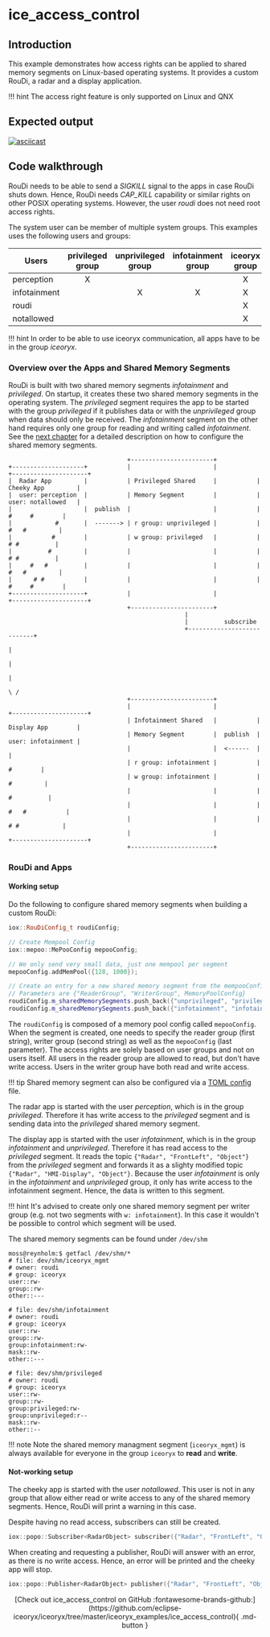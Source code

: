 # ice_access_control

## Introduction

This example demonstrates how access rights can be applied to shared memory segments on Linux-based operating systems.
It provides a custom RouDi, a radar and a display application.

!!! hint
    The access right feature is only supported on Linux and QNX

## Expected output

[![asciicast](https://asciinema.org/a/407451.svg)](https://asciinema.org/a/407451)

## Code walkthrough

RouDi needs to be able to send a _SIGKILL_ signal to the apps in case RouDi shuts down. Hence, RouDi needs
_CAP\_KILL_ capability or similar rights on other POSIX operating systems. However, the user _roudi_ does
not need root access rights.

The system user can be member of multiple system groups. This examples uses the following users and groups:

| Users        | privileged group | unprivileged group | infotainment group |   iceoryx group    |
|--------------|:----------------:|:------------------:|:------------------:|:------------------:|
| perception   |        X         |                    |                    |         X          |
| infotainment |                  |         X          |         X          |         X          |
| roudi        |                  |                    |                    |         X          |
| notallowed   |                  |                    |                    |         X          |

!!! hint
    In order to be able to use iceoryx communication, all apps have to be in the group _iceoryx_.

### Overview over the Apps and Shared Memory Segments

RouDi is built with two shared memory segments _infotainment_ and _privileged_. On startup, it creates these two shared
memory segments in the operating system. The _privileged_ segment requires the app to be started with the group
_privileged_ if it publishes data or with the _unprivileged_ group when data should only be received.
The _infotainment_ segment on the other hand requires only one group for reading and writing called _infotainment_.
See the [next chapter](#working-setup) for a detailed description on how to configure the shared memory segments.

```
                                 +-----------------------+
+--------------------+           |                       |           +---------------------+
|  Radar App         |           | Privileged Shared     |           |  Cheeky App         |
|  user: perception  |           | Memory Segment        |           |  user: notallowed   |
|                    |  publish  |                       |           |      #     #        |
|            #       |  -------> | r group: unprivileged |           |       #   #         |
|           #        |           | w group: privileged   |           |        # #          |
|          #         |           |                       |           |        # #          |
|     #   #          |           |                       |           |       #   #         |
|      # #           |           |                       |           |      #     #        |
+--------------------+           |                       |           +---------------------+
                                 +-----------------------+
                                                 |
                                                 |          subscribe
                                                 +---------------------------+
                                                                             |
                                                                             |
                                                                             |
                                                                            \ /
                                 +-----------------------+
                                 |                       |           +---------------------+
                                 | Infotainment Shared   |           |  Display App        |
                                 | Memory Segment        |  publish  |  user: infotainment |
                                 |                       |  <------  |                     |
                                 | r group: infotainment |           |            #        |
                                 | w group: infotainment |           |           #         |
                                 |                       |           |          #          |
                                 |                       |           |     #   #           |
                                 |                       |           |      # #            |
                                 |                       |           +---------------------+
                                 +-----------------------+
```

### RouDi and Apps

#### Working setup

Do the following to configure shared memory segments when building a custom RouDi:

<!--[geoffrey][iceoryx_examples/ice_access_control/roudi_main_static_segments.cpp][config]-->
```cpp
iox::RouDiConfig_t roudiConfig;

// Create Mempool Config
iox::mepoo::MePooConfig mepooConfig;

// We only send very small data, just one mempool per segment
mepooConfig.addMemPool({128, 1000});

// Create an entry for a new shared memory segment from the mempooConfig and add it to the roudiConfig
// Parameters are {"ReaderGroup", "WriterGroup", MemoryPoolConfig}
roudiConfig.m_sharedMemorySegments.push_back({"unprivileged", "privileged", mepooConfig});
roudiConfig.m_sharedMemorySegments.push_back({"infotainment", "infotainment", mepooConfig});
```

The `roudiConfig` is composed of a memory pool config called `mepooConfig`. When the segment is created, one needs to
specify the reader group (first string), writer group (second string) as well as the `mepooConfig` (last parameter).
The access rights are solely based on user groups and not on users itself. All users in the reader group are allowed
to read, but don't have write access. Users in the writer group have both read and write access.

!!! tip
    Shared memory segment can also be configured via a
    [TOML config](https://github.com/eclipse-iceoryx/iceoryx/blob/master/doc/website/advanced/configuration-guide.md#dynamic-configuration) file.

The radar app is started with the user _perception_, which is in the group _privileged_. Therefore it has write access
to the _privileged_ segment and is sending data into the _privileged_ shared memory segment.

The display app is started with the user _infotainment_, which is in the group _infotainment_ and _unprivileged_.
Therefore it has read access to the _privileged_ segment. It reads the topic `{"Radar", "FrontLeft", "Object"}` from
the _privileged_ segment and forwards it as a slighty modified topic `{"Radar", "HMI-Display", "Object"}`. Because
the user _infotainment_ is only in the _infotainment_ and _unprivileged_ group, it only has write access to the
infotainment segment. Hence, the data is written to this segment.

!!! hint
    It's advised to create only one shared memory segment per writer group (e.g. not two segments with `w: infotainment`).
    In this case it wouldn't be possible to control which segment will be used.

The shared memory segments can be found under `/dev/shm`

```
moss@reynholm:$ getfacl /dev/shm/*
# file: dev/shm/iceoryx_mgmt
# owner: roudi
# group: iceoryx
user::rw-
group::rw-
other::---

# file: dev/shm/infotainment
# owner: roudi
# group: iceoryx
user::rw-
group::rw-
group:infotainment:rw-
mask::rw-
other::---

# file: dev/shm/privileged
# owner: roudi
# group: iceoryx
user::rw-
group::rw-
group:privileged:rw-
group:unprivileged:r--
mask::rw-
other::--
```

!!! note
    Note the shared memory managment segment (`iceoryx_mgmt`) is always available for everyone in the group `iceoryx`
    to **read** and **write**.

#### Not-working setup

The cheeky app is started with the user _notallowed_. This user is not in any group that allow either read
or write access to any of the shared memory segments. Hence, RouDi will print a warning in this case.

Despite having no read access, subscribers can still be created. <!-- @todo In this case no data will ever arrive.-->

<!--[geoffrey][iceoryx_examples/ice_access_control/iox_cheeky_app.cpp][subscriber]-->
```cpp
iox::popo::Subscriber<RadarObject> subscriber({"Radar", "FrontLeft", "Object"});
```

When creating and requesting a publisher, RouDi will answer with an error, as there is no write access. Hence,
an error will be printed and the cheeky app will stop.

<!--[geoffrey][iceoryx_examples/ice_access_control/iox_cheeky_app.cpp][publisher]-->
```cpp
iox::popo::Publisher<RadarObject> publisher({"Radar", "FrontLeft", "Object"});
```

<center>
[Check out ice_access_control on GitHub :fontawesome-brands-github:](https://github.com/eclipse-iceoryx/iceoryx/tree/master/iceoryx_examples/ice_access_control){ .md-button }
</center>
